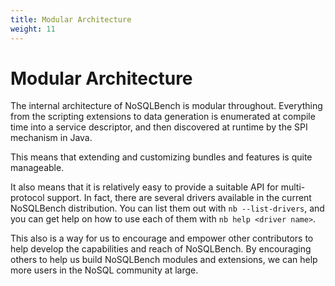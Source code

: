 ```yaml
---
title: Modular Architecture
weight: 11
---
```


# Modular Architecture

The internal architecture of NoSQLBench is modular throughout. Everything
from the scripting extensions to data generation is enumerated at compile
time into a service descriptor, and then discovered at runtime by the SPI
mechanism in Java.

This means that extending and customizing bundles and features is quite
manageable.

It also means that it is relatively easy to provide a suitable API for
multi-protocol support. In fact, there are several drivers available in
the current NoSQLBench distribution. You can list them out with `nb
--list-drivers`, and you can get help on how to use each of them with `nb
help <driver name>`.

This also is a way for us to encourage and empower other contributors to
help develop the capabilities and reach of NoSQLBench. By encouraging
others to help us build NoSQLBench modules and extensions, we can help
more users in the NoSQL community at large.


